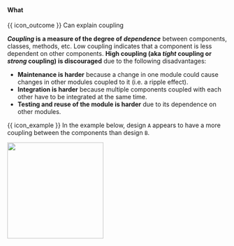 <div id="title">

#### What

</div>

<span id="prereqs"></span>

<span id="outcomes">{{ icon_outcome }} Can explain coupling</span>

<div id="body">

**_Coupling_ is a measure of the degree of _dependence_** between components, classes, methods, etc. Low coupling indicates that a component is less dependent on other components. **High coupling (aka _tight_ coupling or _strong_ coupling) is discouraged** due to the following disadvantages:

* **Maintenance is harder** because a change in one module could cause changes in other modules coupled to it (i.e. a ripple effect).
* **Integration is harder** because multiple components coupled with each other have to be integrated at the same time.
* **Testing and reuse of the module is harder** due to its dependence on other modules.

<tip-box>

{{ icon_example }} In the example below, design `A` appears to have a more coupling between the components than design `B`.

<img src="{{baseUrl}}/designFundamentals/coupling/what/images/playerPuzzleManager.png" height="220" />
<p/>

</tip-box>
</div>
<div id="extras">

<include src="exercises.md" />

</div>